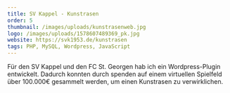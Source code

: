 ```yaml
---
title: SV Kappel - Kunstrasen
order: 5
thumbnail: /images/uploads/kunstrasenweb.jpg
logo: /images/uploads/1578607489369_pk.jpg
website: https://svk1953.de/kunstrasen
tags: PHP, MySQL, Wordpress, JavaScript
---
```

Für den SV Kappel und den FC St. Georgen hab ich ein Wordpress-Plugin entwickelt. Dadurch konnten durch spenden auf einem virtuellen Spielfeld über 100.000€ gesammelt werden, um einen Kunstrasen zu verwirklichen.